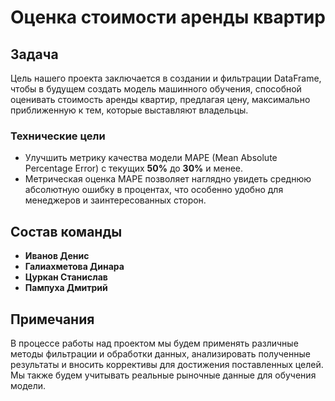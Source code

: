 # Оценка стоимости аренды квартир

## Задача

Цель нашего проекта заключается в создании и фильтрации DataFrame, чтобы в будущем создать модель машинного обучения, способной оценивать стоимость аренды квартир, предлагая цену, максимально приближенную к тем, которые выставляют владельцы.

### Технические цели

- Улучшить метрику качества модели MAPE (Mean Absolute Percentage Error) с текущих **50%** до **30%** и менее.
- Метрическая оценка MAPE позволяет наглядно увидеть среднюю абсолютную ошибку в процентах, что особенно удобно для менеджеров и заинтересованных сторон.

## Состав команды

- **Иванов Денис**
- **Галиахметова Динара**
- **Цуркан Станислав**
- **Пампуха Дмитрий**

## Примечания

В процессе работы над проектом мы будем применять различные методы фильтрации и обработки данных, анализировать полученные результаты и вносить коррективы для достижения поставленных целей. Мы также будем учитывать реальные рыночные данные для обучения модели.